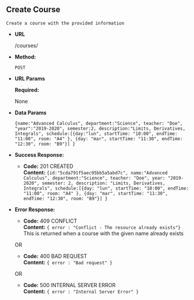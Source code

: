 **Create Course**
----
    Create a course with the provided information
* **URL**

  /courses/

* **Method:**

  `POST`
  
*  **URL Params**

   **Required:**
 
   None
   

* **Data Params**

    `{name:"Advanced Calculus", department:"Science", teacher: "Doe", "year":"2019-2020", semester:2,
	  description:"Limits, Derivatives, Integrals",
	  schedule:[{day:"lun", startTime: "10:00", endTime: "11:00", room: "A4" },
				{day: "mar", startTime: "11:30", endTime: "12:30", room: "B9"}]
    }`

* **Success Response:**

  * **Code:** 201 CREATED <br />
    **Content:** `{id:"5cda791f5aec95bb5a5abd7c",
                   name:"Advanced Calculus", department:"Science", teacher: "Doe", year: "2019-2020", semester: 2,
	               description: "Limits, Derivatives, Integrals",
	               schedule:[{day: "lun", startTime: "10:00", endTime: "11:00", room: "A4" },
				                {day: "mar", startTime: "11:30", endTime: "12:30", room: "B9"}]
                     }`
 
* **Error Response:**

  * **Code:** 409 CONFLICT <br />
    **Content:** `{ error : "Conflict - The resource already exists"}`
    This is returned when a course with the given name already exists

  OR

  * **Code:** 400 BAD REQUEST <br />
    **Content:** `{ error : "Bad request" }`
    
    
  OR

  * **Code:** 500 INTERNAL SERVER ERROR <br />
    **Content:** `{ error : "Internal Server Error" }`